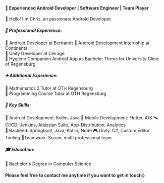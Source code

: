 #### 📱 Experienced Android Developer | Software Engineer | Team Player

👋 Hello! I'm Chris, an passionate Android Developer.

##### 💼 Professional Experience:
🔹 Android Developer at Bertrandt
🔹 Android Development Internship at Continental  
🔹 Unity Developer at Celrage  
🔹 Hygiene Companion Android App as Bachelor Thesis for University Clinic of Regensburg

##### ➕ Additional Experience:
🔹 Mathematics 2 Tutor at OTH Regensburg  
🔹 Programming Course Tutor at OTH Regensburg

##### 🔑 Key Skills:
 📲 Android Development: Kotlin, Java
 📲 Mobile Development: Flutter, iOS
 🛰️ CI/CD: Jenkins, Atlassian Suite, App-Distribution, Analytics  
 🔐 Backend: Springboot, Java, Kotlin, Node
 🎮 Unity: C#, Custom Editor Tooling
 💬Teamwork: Scrum, multi professional team  

##### 🎓 Education:
🔹 Bachelor's Degree in Computer Science

####  Please feel free to contact me anytime if you want to get in touch:)
